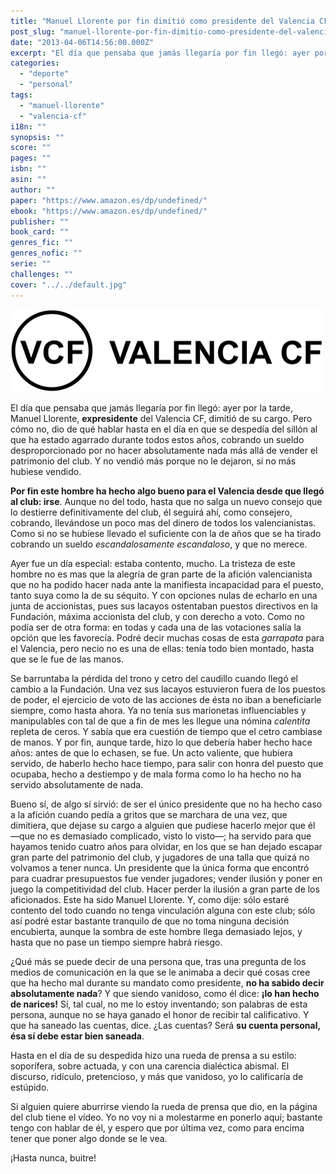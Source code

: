 ```yaml
---
title: "Manuel Llorente por fin dimitió como presidente del Valencia CF"
post_slug: "manuel-llorente-por-fin-dimitio-como-presidente-del-valencia-cf"
date: "2013-04-06T14:56:00.000Z"
excerpt: "El día que pensaba que jamás llegaría por fin llegó: ayer por la tarde, Manuel Llorente, expresidente del Valencia CF, dimitió de su cargo. Pero cómo no, dio de qué hablar hasta en el día en que se despedía del sillón al que ha estado agarrado durante todos estos años, cobrando un sueldo desproporcionado por no hacer absolutamente nada más allá de vender el patrimonio del club. Y no vendió más porque no le dejaron, si no más hubiese vendido."
categories: 
  - "deporte"
  - "personal"
tags: 
  - "manuel-llorente"
  - "valencia-cf"
i18n: ""
synopsis: ""
score: ""
pages: ""
isbn: ""
asin: ""
author: ""
paper: "https://www.amazon.es/dp/undefined/"
ebook: "https://www.amazon.es/dp/undefined/"
publisher: ""
book_card: ""
genres_fic: ""
genres_nofic: ""
serie: ""
challenges: ""
cover: "../../default.jpg"
---
```


![VCF - Valencia CF](images/VCF-texto.png)

El día que pensaba que jamás llegaría por fin llegó: ayer por la tarde, Manuel Llorente, **expresidente** del Valencia CF, dimitió de su cargo. Pero cómo no, dio de qué hablar hasta en el día en que se despedía del sillón al que ha estado agarrado durante todos estos años, cobrando un sueldo desproporcionado por no hacer absolutamente nada más allá de vender el patrimonio del club. Y no vendió más porque no le dejaron, si no más hubiese vendido.

**Por fin este hombre ha hecho algo bueno para el Valencia desde que llegó al club: irse**. Aunque no del todo, hasta que no salga un nuevo consejo que lo destierre definitivamente del club, él seguirá ahí, como consejero, cobrando, llevándose un poco mas del dinero de todos los valencianistas. Como si no se hubiese llevado el suficiente con la de años que se ha tirado cobrando un sueldo _escandalosamente escandaloso_, y que no merece.

Ayer fue un día especial: estaba contento, mucho. La tristeza de este hombre no es mas que la alegría de gran parte de la afición valencianista que no ha podido hacer nada ante la manifiesta incapacidad para el puesto, tanto suya como la de su séquito. Y con opciones nulas de echarlo en una junta de accionistas, pues sus lacayos ostentaban puestos directivos en la Fundación, máxima accionista del club, y con derecho a voto. Como no podía ser de otra forma: en todas y cada una de las votaciones salía la opción que les favorecía. Podré decir muchas cosas de esta _garrapata_ para el Valencia, pero necio no es una de ellas: tenía todo bien montado, hasta que se le fue de las manos.

Se barruntaba la pérdida del trono y cetro del caudillo cuando llegó el cambio a la Fundación. Una vez sus lacayos estuvieron fuera de los puestos de poder, el ejercicio de voto de las acciones de ésta no iban a beneficiarle siempre, como hasta ahora. Ya no tenía sus marionetas influenciables y manipulables con tal de que a fin de mes les llegue una nómina _calentita_ repleta de ceros. Y sabía que era cuestión de tiempo que el cetro cambiase de manos. Y por fin, aunque tarde, hizo lo que debería haber hecho hace años: antes de que lo echasen, se fue. Un acto valiente, que hubiera servido, de haberlo hecho hace tiempo, para salir con honra del puesto que ocupaba, hecho a destiempo y de mala forma como lo ha hecho no ha servido absolutamente de nada.

Bueno sí, de algo sí sirvió: de ser el único presidente que no ha hecho caso a la afición cuando pedía a gritos que se marchara de una vez, que dimitiera, que dejase su cargo a alguien que pudiese hacerlo mejor que él —que no es demasiado complicado, visto lo visto—; ha servido para que hayamos tenido cuatro años para olvidar, en los que se han dejado escapar gran parte del patrimonio del club, y jugadores de una talla que quizá no volvamos a tener nunca. Un presidente que la única forma que encontró para cuadrar presupuestos fue vender jugadores; vender ilusión y poner en juego la competitividad del club. Hacer perder la ilusión a gran parte de los aficionados. Este ha sido Manuel Llorente. Y, como dije: sólo estaré contento del todo cuando no tenga vinculación alguna con este club; sólo así podré estar bastante tranquilo de que no toma ninguna decisión encubierta, aunque la sombra de este hombre llega demasiado lejos, y hasta que no pase un tiempo siempre habrá riesgo.

¿Qué más se puede decir de una persona que, tras una pregunta de los medios de comunicación en la que se le animaba a decir qué cosas cree que ha hecho mal durante su mandato como presidente, **no ha sabido decir absolutamente nada**? Y que siendo vanidoso, como él dice: **¡lo han hecho de narices!** Sí, tal cual, no me lo estoy inventando; son palabras de esta persona, aunque no se haya ganado el honor de recibir tal calificativo. Y que ha saneado las cuentas, dice. ¿Las cuentas? Será **su cuenta personal, ésa sí debe estar bien saneada**.

Hasta en el día de su despedida hizo una rueda de prensa a su estilo: soporífera, sobre actuada, y con una carencia dialéctica abismal. El discurso, ridículo, pretencioso, y más que vanidoso, yo lo calificaría de estúpido.

Si alguien quiere aburrirse viendo la rueda de prensa que dio, en la página del club tiene el vídeo. Yo no voy ni a molestarme en ponerlo aquí; bastante tengo con hablar de él, y espero que por última vez, como para encima tener que poner algo donde se le vea.

¡Hasta nunca, buitre!
